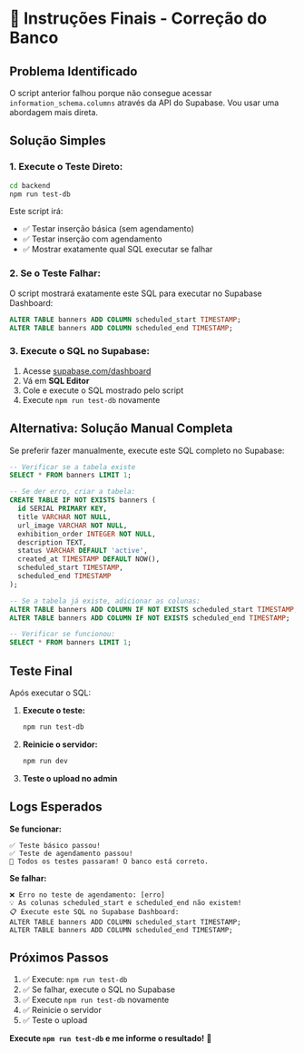 # 🎯 Instruções Finais - Correção do Banco

## Problema Identificado

O script anterior falhou porque não consegue acessar `information_schema.columns` através da API do Supabase. Vou usar uma abordagem mais direta.

## Solução Simples

### 1. **Execute o Teste Direto:**

```bash
cd backend
npm run test-db
```

Este script irá:
- ✅ Testar inserção básica (sem agendamento)
- ✅ Testar inserção com agendamento
- ✅ Mostrar exatamente qual SQL executar se falhar

### 2. **Se o Teste Falhar:**

O script mostrará exatamente este SQL para executar no Supabase Dashboard:

```sql
ALTER TABLE banners ADD COLUMN scheduled_start TIMESTAMP;
ALTER TABLE banners ADD COLUMN scheduled_end TIMESTAMP;
```

### 3. **Execute o SQL no Supabase:**

1. Acesse [supabase.com/dashboard](https://supabase.com/dashboard)
2. Vá em **SQL Editor**
3. Cole e execute o SQL mostrado pelo script
4. Execute `npm run test-db` novamente

## Alternativa: Solução Manual Completa

Se preferir fazer manualmente, execute este SQL completo no Supabase:

```sql
-- Verificar se a tabela existe
SELECT * FROM banners LIMIT 1;

-- Se der erro, criar a tabela:
CREATE TABLE IF NOT EXISTS banners (
  id SERIAL PRIMARY KEY,
  title VARCHAR NOT NULL,
  url_image VARCHAR NOT NULL,
  exhibition_order INTEGER NOT NULL,
  description TEXT,
  status VARCHAR DEFAULT 'active',
  created_at TIMESTAMP DEFAULT NOW(),
  scheduled_start TIMESTAMP,
  scheduled_end TIMESTAMP
);

-- Se a tabela já existe, adicionar as colunas:
ALTER TABLE banners ADD COLUMN IF NOT EXISTS scheduled_start TIMESTAMP;
ALTER TABLE banners ADD COLUMN IF NOT EXISTS scheduled_end TIMESTAMP;

-- Verificar se funcionou:
SELECT * FROM banners LIMIT 1;
```

## Teste Final

Após executar o SQL:

1. **Execute o teste:**
   ```bash
   npm run test-db
   ```

2. **Reinicie o servidor:**
   ```bash
   npm run dev
   ```

3. **Teste o upload no admin**

## Logs Esperados

**Se funcionar:**
```
✅ Teste básico passou!
✅ Teste de agendamento passou!
🎉 Todos os testes passaram! O banco está correto.
```

**Se falhar:**
```
❌ Erro no teste de agendamento: [erro]
💡 As colunas scheduled_start e scheduled_end não existem!
📋 Execute este SQL no Supabase Dashboard:
ALTER TABLE banners ADD COLUMN scheduled_start TIMESTAMP;
ALTER TABLE banners ADD COLUMN scheduled_end TIMESTAMP;
```

## Próximos Passos

1. ✅ Execute: `npm run test-db`
2. ✅ Se falhar, execute o SQL no Supabase
3. ✅ Execute `npm run test-db` novamente
4. ✅ Reinicie o servidor
5. ✅ Teste o upload

**Execute `npm run test-db` e me informe o resultado!** 🎯

